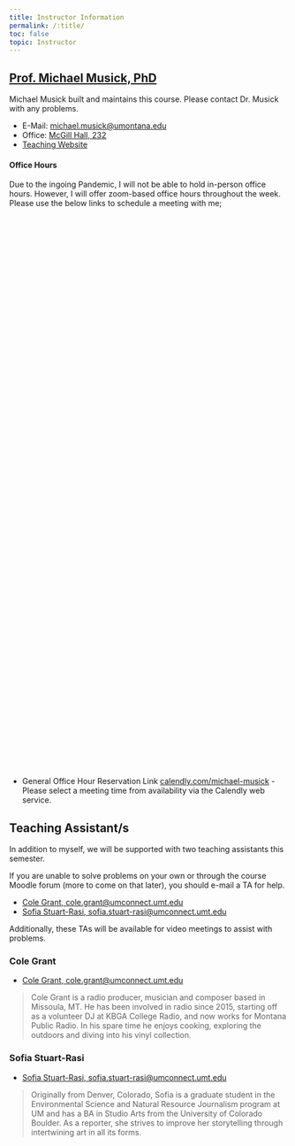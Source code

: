 ```yaml
---
title: Instructor Information
permalink: /:title/
toc: false
topic: Instructor
---
```


<!-- # Instructors -->

## [Prof. Michael Musick, PhD](https://svma.umt.edu/staff_members/michael-musick-ph-d/)

Michael Musick built and maintains this course. Please contact Dr. Musick with any problems.

- E-Mail: [michael.musick@umontana.edu](mailto:michael.musick@umontana.edu?subject=330%20Question)
- Office: [McGill Hall, 232](https://www.google.com/maps/place/McGill+Hall,+32+Campus+Dr,+Missoula,+MT+59812/@46.8619179,-113.9857145,16.91z/data=!3m1!5s0x535dcc33c1f50273:0xb43516d74c13fb70!4m5!3m4!1s0x535dcc33c3d4cbd5:0xd77cd4f46bdf5b89!8m2!3d46.8624266!4d-113.9836088)
- [Teaching Website](https://michaelmusick.github.io/teaching)



#### Office Hours

Due to the ingoing Pandemic, I will not be able to hold in-person office hours. However, I will offer zoom-based office hours throughout the week. Please use the below links to schedule a meeting with me;

<!-- Calendly inline widget begin -->
<div class="calendly-inline-widget" data-url="https://calendly.com/michael-musick" style="min-width:320px;height:1000px;"></div>
<script type="text/javascript" src="https://assets.calendly.com/assets/external/widget.js"></script>
<!-- Calendly inline widget end -->

- General Office Hour Reservation Link [calendly.com/michael-musick](https://calendly.com/michael-musick) - Please select a meeting time from availability via the Calendly web service.


## Teaching Assistant/s

In addition to myself, we will be supported with two teaching assistants this semester.

If you are unable to solve problems on your own or through the course Moodle forum (more to come on that later), you should e-mail a TA for help.

- [Cole Grant, cole.grant@umconnect.umt.edu](mailto:cole.grant@umconnect.umt.edu?subject=330%20Question)
- [Sofia Stuart-Rasi, sofia.stuart-rasi@umconnect.umt.edu](mailto:sofia.stuart-rasi@umconnect.umt.edu?subject=330%20Question)

Additionally, these TAs will be available for video meetings to assist with problems.

### Cole Grant

- [Cole Grant, cole.grant@umconnect.umt.edu](mailto:cole.grant@umconnect.umt.edu?subject=330%20Question)


> Cole Grant is a radio producer, musician and composer based in Missoula, MT. He has been involved in radio since 2015, starting off as a volunteer DJ at KBGA College Radio, and now works for Montana Public Radio. In his spare time he enjoys cooking, exploring the outdoors and diving into his vinyl collection.


### Sofia Stuart-Rasi

- [Sofia Stuart-Rasi, sofia.stuart-rasi@umconnect.umt.edu](mailto:sofia.stuart-rasi@umconnect.umt.edu?subject=330%20Question)

> Originally from Denver, Colorado, Sofia is a graduate student in the Environmental Science and Natural Resource Journalism program at UM and has a BA in Studio Arts from the University of Colorado Boulder. As a reporter, she strives to improve her storytelling through intertwining art in all its forms.
